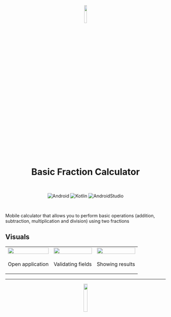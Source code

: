 <div align="center">
  <img src="https://user-images.githubusercontent.com/99099658/169712184-f4c82af9-83ea-4adc-b9fd-16d0cfffca13.svg" width="12%">
  <h1>Basic Fraction Calculator</h1>
  
  <br>  
  
  ![Android](https://img.shields.io/badge/Android-3DDC84?style=for-the-badge&logo=android&logoColor=white)
  ![Kotlin](https://img.shields.io/badge/Kotlin-0095D5?&style=for-the-badge&logo=kotlin&logoColor=white)
  ![AndroidStudio](https://img.shields.io/badge/Android_Studio-3DDC84?style=for-the-badge&logo=android-studio&logoColor=white)
</div>

<br>

Mobile calculator that allows you to perform basic operations (addition, subtraction, multiplication and division) using two fractions

## Visuals
|   |   |   |
|---|---|---|
| <img src="https://user-images.githubusercontent.com/99099658/169627940-ff423fac-91a8-4618-b550-6b59691dbdae.jpg" width="100%"> | <img src="https://user-images.githubusercontent.com/99099658/169628122-0139c493-4280-4490-892c-c5eb3eea75d1.jpg" width="100%"> | <img src="https://user-images.githubusercontent.com/99099658/169628078-76933a2a-12f0-4e42-a0da-9833fb8ff5db.jpg" width="100%"> |
| <p align="center">Open application </p> | <p align="center">Validating fields </p> | <p align="center">Showing results </p> |


---

<div align="center">
    <img src="https://user-images.githubusercontent.com/56330832/165605109-fbb781e5-6ee2-4ff9-afdf-f0be80ced013.svg" width="15%">
<div>
